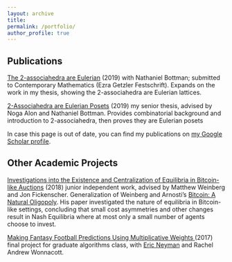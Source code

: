 ```yaml
---
layout: archive
title:
permalink: /portfolio/
author_profile: true
---
```

## Publications
<a href="https://arxiv.org/abs/1910.09672#">The 2-associahedra are Eulerian</a> (2019) with Nathaniel Bottman; submitted to Contemporary Mathematics (Ezra Getzler Festschrift).
Expands on the work in my thesis, showing the 2-associahedra are Eulerian lattices.

<a href="https://dataspace.princeton.edu/handle/88435/dsp01bc386n05q">2-Associahedra are Eulerian Posets</a> (2019) my senior thesis, advised by Noga Alon and Nathaniel Bottman.
Provides combinatorial background and introduction to 2-associahedra, then proves they are Eulerian posets

In case this page is out of date, you can find my publications on <a href="https://scholar.google.com/citations?view_op=list_works&hl=en&authuser=1&user=edgEOswAAAAJ">my Google Scholar profile</a>.

## Other Academic Projects
<a href="https://dmavrides.github.io/files/Draft_2__Junior_Independent_Work.pdf"> Investigations into the Existence and Centralization of Equilibria in Bitcoin-like Auctions</a> (2018) junior independent work, advised by Matthew Weinberg and Jon Fickenscher.
Generalization of Weinberg and Arnosti’s <a href="https://arxiv.org/abs/1811.08572"> Bitcoin: A Natural Oligopoly</a>. His paper investigated the nature of equilibria in Bitcoin-like
settings, concluding that small cost asymmetries and other changes result in Nash Equilibria where at most
only a small number of agents choose to invest.

<a href="https://dmavrides.github.io/files/Algorithms_final_project.pdf"> Making Fantasy Football Predictions Using Multiplicative Weights </a> (2017) final project for graduate algorithms class, with <a href="https://sites.google.com/view/ericneyman/">Eric Neyman</a> and Rachel Andrew Wonnacott.
<!---
## Personal Projects
(add chess-tree aggregation program, music lyrics wordcloud generator)
-->
